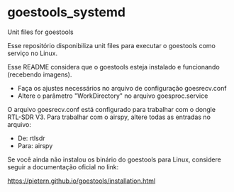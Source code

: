 # goestools_systemd
Unit files for goestools

Esse repositório disponibiliza unit files para executar o goestools como serviço no Linux.

Esse README considera que o goestools esteja instalado e funcionando (recebendo imagens).

- Faça os ajustes necessários no arquivo de configuração goesrecv.conf 
- Altere o parãmetro "WorkDirectory" no arquivo goesproc.service

O arquivo goesrecv.conf está configurado para trabalhar com o dongle RTL-SDR V3.
Para trabalhar com o airspy, altere todas as entradas no arquivo: 

- De: rtlsdr
- Para: airspy

Se você ainda não instalou os binário do goestools para Linux, considere seguir a documentação oficial no link: 

https://pietern.github.io/goestools/installation.html

